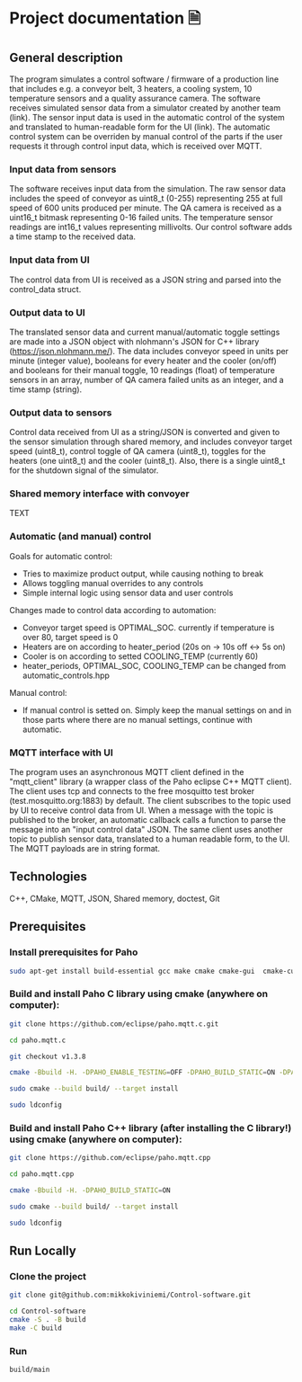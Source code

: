 
# Project documentation 🗎

## General description
The program simulates a control software / firmware of a production line that includes e.g. a conveyor belt, 3 heaters, a cooling system, 10 temperature sensors and a quality assurance camera. The software receives simulated sensor data from a simulator created by another team (link).
The sensor input data is used in the automatic control of the system and translated to human-readable form for the UI (link). The automatic control system can be overriden by manual control of the parts if the user requests it through control input data, which is received over MQTT.
### Input data from sensors
The software receives input data from the simulation. The raw sensor data includes the speed of conveyor as uint8_t (0-255) representing 255 at full speed of 600 units produced per minute. The QA camera is received as a uint16_t bitmask representing 0-16 failed units. The temperature sensor readings are int16_t values representing millivolts. Our control software adds a time stamp to the received data.
### Input data from UI
The control data from UI is received as a JSON string and parsed into the control_data struct.
### Output data to UI
The translated sensor data and current manual/automatic toggle settings are made into a JSON object with nlohmann's JSON for C++ library (https://json.nlohmann.me/). The data includes conveyor speed in units per minute (integer value), booleans for every heater and the cooler (on/off) and booleans for their manual toggle, 10 readings (float) of temperature sensors in an array, number of QA camera failed units as an integer, and a time stamp (string).
### Output data to sensors
Control data received from UI as a string/JSON is converted and given to the sensor simulation through shared memory, and includes conveyor target speed (uint8_t), control toggle of QA camera (uint8_t), toggles for the heaters (one uint8_t) and the cooler (uint8_t). Also, there is a single uint8_t for the shutdown signal of the simulator.
### Shared memory interface with convoyer
TEXT
### Automatic (and manual) control
Goals for automatic control:
- Tries to maximize product output, while causing nothing to break
- Allows toggling manual overrides to any controls
- Simple internal logic using sensor data and user controls 

Changes made to control data according to automation:
- Conveyor target speed is OPTIMAL_SOC. currently if temperature is over 80, target speed is 0
- Heaters are on according to heater_period (20s on -> 10s off <-> 5s on)
- Cooler is on according to setted COOLING_TEMP (currently 60)
- heater_periods, OPTIMAL_SOC, COOLING_TEMP can be changed from automatic_controls.hpp

Manual control:
- If manual control is setted on. Simply keep the manual settings on and in those parts where there are no manual settings, continue with automatic.
### MQTT interface with UI
The program uses an asynchronous MQTT client defined in the "mqtt_client" library (a wrapper class of the Paho eclipse C++ MQTT client). The client uses tcp and connects to the free mosquitto test broker (test.mosquitto.org:1883) by default. The client subscribes to the topic used by UI to receive control data from UI. When a message with the topic is published to the broker, an automatic callback calls a function to parse the message into an "input control data" JSON. The same client uses another topic to publish sensor data, translated to a human readable form, to the UI. The MQTT payloads are in string format.

## Technologies
C++, CMake, MQTT, JSON, Shared memory, doctest, Git
## Prerequisites
### Install prerequisites for Paho
```bash
sudo apt-get install build-essential gcc make cmake cmake-gui  cmake-curses-gui libssl-dev
```
### Build and install Paho C library using cmake (anywhere on computer):
```bash
git clone https://github.com/eclipse/paho.mqtt.c.git
```
```bash
cd paho.mqtt.c
```
```bash
git checkout v1.3.8
```
```bash
cmake -Bbuild -H. -DPAHO_ENABLE_TESTING=OFF -DPAHO_BUILD_STATIC=ON -DPAHO_WITH_SSL=ON -DPAHO_HIGH_PERFORMANCE=ON
```
```bash
sudo cmake --build build/ --target install
```
```bash
sudo ldconfig
```
### Build and install Paho C++ library (after installing the C library!) using cmake (anywhere on computer):
```bash
git clone https://github.com/eclipse/paho.mqtt.cpp
```
```bash
cd paho.mqtt.cpp
```
```bash
cmake -Bbuild -H. -DPAHO_BUILD_STATIC=ON
```
```bash
sudo cmake --build build/ --target install
```
```bash
sudo ldconfig
```
## Run Locally
### Clone the project
```bash
git clone git@github.com:mikkokiviniemi/Control-software.git
```
```bash
cd Control-software
cmake -S . -B build
make -C build
```
### Run
```bash
build/main
```
